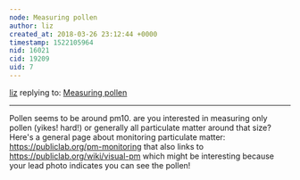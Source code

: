 ```yaml
---
node: Measuring pollen
author: liz
created_at: 2018-03-26 23:12:44 +0000
timestamp: 1522105964
nid: 16021
cid: 19209
uid: 7
---
```




[liz](../profile/liz) replying to: [Measuring pollen](../notes/Yeipi/03-26-2018/measuring-pollen)

----
Pollen seems to be around pm10. are you interested in measuring only pollen (yikes! hard!) or generally all particulate matter around that size? Here's a general page about monitoring particulate matter: https://publiclab.org/pm-monitoring that also links to https://publiclab.org/wiki/visual-pm which might be interesting because your lead photo indicates you can see the pollen! 